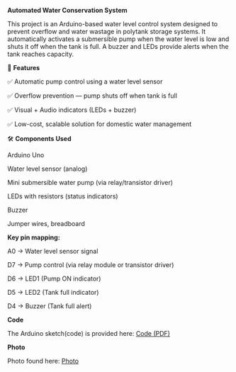 **Automated Water Conservation System**

This project is an Arduino-based water level control system designed to prevent overflow and water wastage in polytank storage systems.
It automatically activates a submersible pump when the water level is low and shuts it off when the tank is full. A buzzer and LEDs provide alerts when the tank reaches capacity.


🚀 **Features**

✅ Automatic pump control using a water level sensor

✅ Overflow prevention — pump shuts off when tank is full

✅ Visual + Audio indicators (LEDs + buzzer)

✅ Low-cost, scalable solution for domestic water management


🛠 **Components Used**

Arduino Uno

Water level sensor (analog)

Mini submersible water pump (via relay/transistor driver)

LEDs with resistors (status indicators)

Buzzer

Jumper wires, breadboard


**Key pin mapping:**

A0 → Water level sensor signal

D7 → Pump control (via relay module or transistor driver)

D6 → LED1 (Pump ON indicator)

D5 → LED2 (Tank full indicator)

D4 → Buzzer (Tank full alert)


**Code**

The Arduino sketch(code) is provided here: [Code (PDF)](Code/)


**Photo**

Photo found here: [Photo](Photo/)
